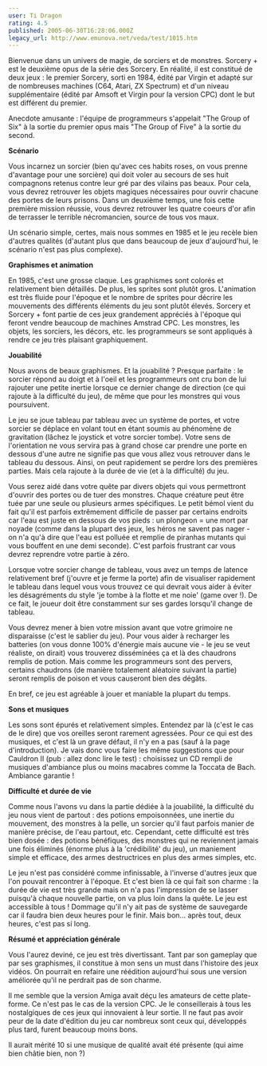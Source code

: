```yaml
---
user: Ti Dragon
rating: 4.5
published: 2005-06-30T16:28:06.000Z
legacy_url: http://www.emunova.net/veda/test/1015.htm
---
```

Bienvenue dans un univers de magie, de sorciers et de monstres. Sorcery + est le deuxième opus de la série des Sorcery. En réalité, il est constitué de deux jeux : le premier Sorcery, sorti en 1984, édité par Virgin et adapté sur de nombreuses machines (C64, Atari, ZX Spectrum) et d'un niveau supplémentaire (édité par Amsoft et Virgin pour la version CPC) dont le but est différent du premier.  

  

Anecdote amusante : l'équipe de programmeurs s'appelait "The Group of Six" à la sortie du premier opus mais "The Group of Five" à la sortie du second.  

  

  

**Scénario**  

  

Vous incarnez un sorcier (bien qu'avec ces habits roses, on vous prenne d'avantage pour une sorcière) qui doit voler au secours de ses huit compagnons retenus contre leur gré par des vilains pas beaux. Pour cela, vous devrez retrouver les objets magiques nécessaires pour ouvrir chacune des portes de leurs prisons. Dans un deuxième temps, une fois cette première mission réussie, vous devrez retrouver les quatre coeurs d'or afin de terrasser le terrible nécromancien, source de tous vos maux.  

  

Un scénario simple, certes, mais nous sommes en 1985 et le jeu recèle bien d'autres qualités (d'autant plus que dans beaucoup de jeux d'aujourd'hui, le scénario n'est pas plus complexe).  

  

  

**Graphismes et animation**  

  

En 1985, c'est une grosse claque. Les graphismes sont colorés et relativement bien détaillés. De plus, les sprites sont plutôt gros. L'animation est très fluide pour l'époque et le nombre de sprites pour décrire les mouvements des différents éléments du jeu sont plutôt élevés. Sorcery et Sorcery + font partie de ces jeux grandement appréciés à l'époque qui feront vendre beaucoup de machines Amstrad CPC. Les monstres, les objets, les sorciers, les décors, etc. les programmeurs se sont appliqués à rendre ce jeu très plaisant graphiquement.  

  

  

**Jouabilité**  

  

Nous avons de beaux graphismes. Et la jouabilité ? Presque parfaite : le sorcier répond au doigt et à l'oeil et les programmeurs ont cru bon de lui rajouter une petite inertie lorsque ce dernier change de direction (ce qui rajoute à la difficulté du jeu), de même que pour les monstres qui vous poursuivent.  

  

Le jeu se joue tableau par tableau avec un système de portes, et votre sorcier se déplace en volant tout en étant soumis au phénomène de gravitation (lâchez le joystick et votre sorcier tombe). Votre sens de l'orientation ne vous servira pas à grand chose car prendre une porte en dessous d'une autre ne signifie pas que vous allez vous retrouver dans le tableau du dessous. Ainsi, on peut rapidement se perdre lors des premières parties. Mais cela rajoute à la durée de vie (et à la difficulté) du jeu.  

  

Vous serez aidé dans votre quête par divers objets qui vous permettront d'ouvrir des portes ou de tuer des monstres. Chaque créature peut être tuée par une seule ou plusieurs armes spécifiques. Le petit bémol vient du fait qu'il est parfois extrêmement difficile de passer par certains endroits car l'eau est juste en dessous de vos pieds : un plongeon = une mort par noyade (comme dans la plupart des jeux, les héros ne savent pas nager - on n'a qu'à dire que l'eau est polluée et remplie de piranhas mutants qui vous bouffent en une demi seconde). C'est parfois frustrant car vous devrez reprendre votre partie à zéro.  

  

Lorsque votre sorcier change de tableau, vous avez un temps de latence relativement bref (j'ouvre et je ferme la porte) afin de visualiser rapidement le tableau dans lequel vous vous trouvez ce qui devrait vous aider à éviter les désagréments du style 'je tombe à la flotte et me noie' (game over !). De ce fait, le joueur doit être constamment sur ses gardes lorsqu'il change de tableau.  

  

Vous devrez mener à bien votre mission avant que votre grimoire ne disparaisse (c'est le sablier du jeu). Pour vous aider à recharger les batteries (on vous donne 100% d'énergie mais aucune vie - le jeu se veut réaliste, on dirait) vous trouverez disséminées ça et là des chaudrons remplis de potion. Mais comme les programmeurs sont des pervers, certains chaudrons (de manière totalement aléatoire suivant la partie) seront remplis de poison et vous causeront bien des dégâts.  

  

En bref, ce jeu est agréable à jouer et maniable la plupart du temps.  

  

  

**Sons et musiques**  

  

Les sons sont épurés et relativement simples. Entendez par là (c'est le cas de le dire) que vos oreilles seront rarement agressées. Pour ce qui est des musiques, et c'est là un grave défaut, il n'y en a pas (sauf à la page d'introduction). Je vais donc vous faire les même suggestions que pour Cauldron II (pub : allez donc lire le test) : choisissez un CD rempli de musiques d'ambiance plus ou moins macabres comme la Toccata de Bach. Ambiance garantie !  

  

  

**Difficulté et durée de vie**  

  

Comme nous l'avons vu dans la partie dédiée à la jouabilité, la difficulté du jeu nous vient de partout : des potions empoisonnées, une inertie du mouvement, des monstres à la pelle, un sorcier qu'il faut parfois manier de manière précise, de l'eau partout, etc. Cependant, cette difficulté est très bien dosée : des potions bénéfiques, des monstres qui ne reviennent jamais une fois éliminés (énorme plus à la 'crédibilité' du jeu), un maniement simple et efficace, des armes destructrices en plus des armes simples, etc.  

  

Le jeu n'est pas considéré comme infinissable, à l'inverse d'autres jeux que l'on pouvait rencontrer à l'époque. Et c'est bien là ce qui fait son charme : la durée de vie est très grande mais on n'a pas l'impression de se lasser puisqu'à chaque nouvelle partie, on va plus loin dans la quête. Le jeu est accessible à tous ! Dommage qu'il n'y ait pas de système de sauvegarde car il faudra bien deux heures pour le finir. Mais bon... après tout, deux heures, c'est pas si long.  

  

  

**Résumé et appréciation générale**  

  

Vous l'aurez deviné, ce jeu est très divertissant. Tant par son gameplay que par ses graphismes, il constitue à mon sens un must dans l'histoire des jeux vidéos. On pourrait en refaire une réédition aujourd'hui sous une version améliorée qu'il ne perdrait pas de son charme.  

  

Il me semble que la version Amiga avait déçu les amateurs de cette plate-forme. Ce n'est pas le cas de la version CPC. Je le conseillerais à tous les nostalgiques de ces jeux qui innovaient à leur sortie. Il ne faut pas avoir peur de la date d'édition du jeu car nombreux sont ceux qui, développés plus tard, furent beaucoup moins bons.  

  

Il aurait mérité 10 si une musique de qualité avait été présente (qui aime bien châtie bien, non ?)